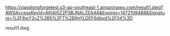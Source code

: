 https://xiaodongforgetest.s3-ap-southeast-1.amazonaws.com/result1.dwg?AWSAccessKeyId=AKIAI5Z2P3BJNALZEA4A&Expires=1472109488&Signature=%2F8wY2cZ%2B5%2FT%2B9nYLDEF6dbvd%2F04%3D

result1.dwg
